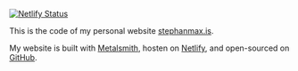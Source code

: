 [![Netlify Status](https://api.netlify.com/api/v1/badges/54601a46-ad06-430d-9555-7b975e5b92ba/deploy-status)](https://app.netlify.com/sites/stephanmax/deploys)

This is the code of my personal website [stephanmax.is](https://stephanmax.is).

My website is built with [Metalsmith](https://github.com/metalsmith), hosten on [Netlify](https://www.netlify.com/), and open-sourced on [GitHub](https://github.com/stephanmax/stephanmax.is).

